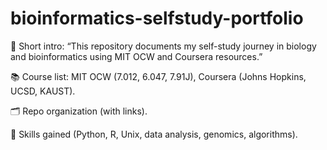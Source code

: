# bioinformatics-selfstudy-portfolio
📌 Short intro: “This repository documents my self-study journey in biology and bioinformatics using MIT OCW and Coursera resources.”

📚 Course list: MIT OCW (7.012, 6.047, 7.91J), Coursera (Johns Hopkins, UCSD, KAUST).

🗂️ Repo organization (with links).

🔑 Skills gained (Python, R, Unix, data analysis, genomics, algorithms).
